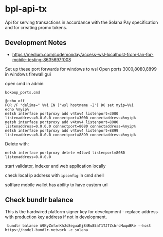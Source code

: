 # bpl-api-tx

Api for serving transactions in accordance with the Solana Pay specification and for creating promo
tokens.

## Development Notes

- https://medium.com/codemonday/access-wsl-localhost-from-lan-for-mobile-testing-8635697f008

Set up these port forwards for windows to wsl Open ports 3000,8080,8899 in windows firewall gui

open cmd in admin

`bokoup_ports.cmd`

```
@echo off
FOR /F "delims=" %%i IN ('wsl hostname -I') DO set myip=%%i
echo %myip%
netsh interface portproxy add v4tov4 listenport=3000 listenaddress=0.0.0.0 connectport=3000 connectaddress=%myip%
netsh interface portproxy add v4tov4 listenport=8080 listenaddress=0.0.0.0 connectport=8080 connectaddress=%myip%
netsh interface portproxy add v4tov4 listenport=8899 listenaddress=0.0.0.0 connectport=8899 connectaddress=%myip%
```

Delete with:

```
netsh interface portproxy delete v4tov4 listenport=8080 listenaddress=0.0.0.0
```

start validator, indexer and web application locally

check local ip address with `ipconfig` in cmd shell

solflare mobile wallet has ability to have custom url

## Check bundlr balance

This is the hardwired platform signer key for development - replace address with production key
address if not in development.

```
 bundlr balance A9KyZmfxnKhJs8eguaKj84Ru85aT1TJTZshrcMwqoBRe --host https://node1.bundlr.network -c solana
```
